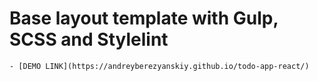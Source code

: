 # Base layout template with Gulp, SCSS and Stylelint
    - [DEMO LINK](https://andreyberezyanskiy.github.io/todo-app-react/)
